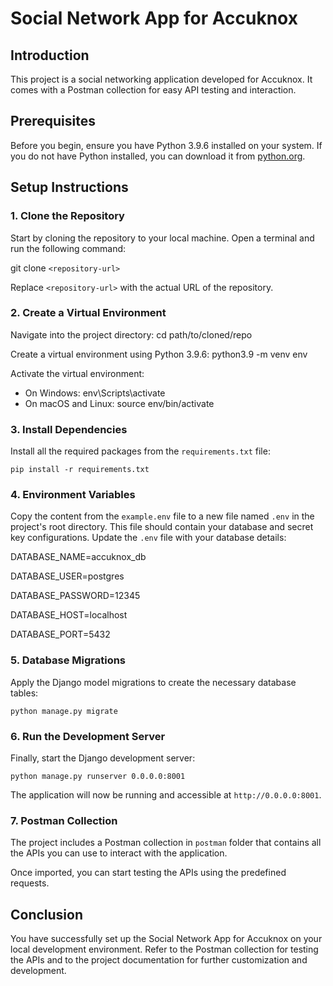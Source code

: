 # Social Network App for Accuknox

## Introduction

This project is a social networking application developed for Accuknox. It comes with a Postman collection for easy API testing and interaction.

## Prerequisites

Before you begin, ensure you have Python 3.9.6 installed on your system. If you do not have Python installed, you can download it from [python.org](https://www.python.org/downloads/).

## Setup Instructions

### 1. Clone the Repository

Start by cloning the repository to your local machine. Open a terminal and run the following command:

git clone `<repository-url>`

Replace `<repository-url>` with the actual URL of the repository.

### 2. Create a Virtual Environment

Navigate into the project directory:
cd path/to/cloned/repo

Create a virtual environment using Python 3.9.6:
python3.9 -m venv env


Activate the virtual environment:

- On Windows:
env\Scripts\activate
- On macOS and Linux:
source env/bin/activate


### 3. Install Dependencies

Install all the required packages from the `requirements.txt` file:

`pip install -r requirements.txt`


### 4. Environment Variables

Copy the content from the `example.env` file to a new file named `.env` in the project's root directory. This file should contain your database and secret key configurations. Update the `.env` file with your database details:

DATABASE_NAME=accuknox_db

DATABASE_USER=postgres

DATABASE_PASSWORD=12345

DATABASE_HOST=localhost

DATABASE_PORT=5432


### 5. Database Migrations

Apply the Django model migrations to create the necessary database tables:

`python manage.py migrate`


### 6. Run the Development Server

Finally, start the Django development server:

`python manage.py runserver 0.0.0.0:8001`


The application will now be running and accessible at `http://0.0.0.0:8001`.

### 7. Postman Collection

The project includes a Postman collection in `postman` folder that contains all the APIs you can use to interact with the application.


Once imported, you can start testing the APIs using the predefined requests.

## Conclusion

You have successfully set up the Social Network App for Accuknox on your local development environment. Refer to the Postman collection for testing the APIs and to the project documentation for further customization and development.